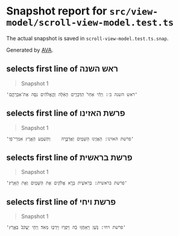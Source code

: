 # Snapshot report for `src/view-model/scroll-view-model.test.ts`

The actual snapshot is saved in `scroll-view-model.test.ts.snap`.

Generated by [AVA](https://avajs.dev).

## selects first line of ראש השנה

> Snapshot 1

    'ראש השנה ב׳: וַיְהִ֗י אַחַר֙ הַדְּבָרִ֣ים הָאֵ֔לֶּה וְהָ֣אֱלֹהִ֔ים נִסָּ֖ה אֶת־אַבְרָהָ֑ם'

## selects first line of פרשת האזינו

> Snapshot 1

    'פרשת האזינו: הַאֲזִ֥ינוּ הַשָּׁמַ֖יִם וַאֲדַבֵּ֑רָה	וְתִשְׁמַ֥ע הָאָ֖רֶץ אִמְרֵי־פִֽי׃'

## selects first line of פרשת בראשית

> Snapshot 1

    'פרשת בראשית: בְּרֵאשִׁ֖ית בָּרָ֣א אֱלֹהִ֑ים אֵ֥ת הַשָּׁמַ֖יִם וְאֵ֥ת הָאָֽרֶץ׃'

## selects first line of פרשת ויחי

> Snapshot 1

    'פרשת ויחי: גֹּ֑שֶׁן וַיֵּאָחֲז֣וּ בָ֔הּ וַיִּפְר֥וּ וַיִּרְבּ֖וּ מְאֹֽד׃ וַיְחִ֤י יַעֲקֹב֙ בְּאֶ֣רֶץ'
